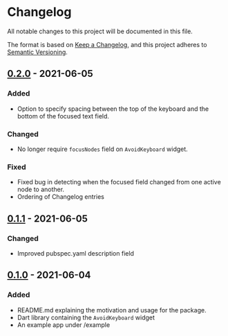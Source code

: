 # Changelog

All notable changes to this project will be documented in this file.

The format is based on [Keep a Changelog](https://keepachangelog.com/en/1.0.0/),
and this project adheres to [Semantic Versioning](https://semver.org/spec/v2.0.0.html).

## [0.2.0] - 2021-06-05

### Added

- Option to specify spacing between the top of the keyboard and the bottom of the 
  focused text field.

### Changed

- No longer require `focusNodes` field on `AvoidKeyboard` widget.

### Fixed

- Fixed bug in detecting when the focused field changed from one active node to another.
- Ordering of Changelog entries

## [0.1.1] - 2021-06-05

### Changed

- Improved pubspec.yaml description field

## [0.1.0] - 2021-06-04

### Added

- README.md explaining the motivation and usage for the package.
- Dart library containing the `AvoidKeyboard` widget
- An example app under /example

[0.1.0]: https://github.com/HornMichaelS/flutter_avoid_keyboard/releases/tag/v0.1.0-alpha
[0.1.1]: https://github.com/HornMichaelS/flutter_avoid_keyboard/releases/tag/v0.1.1-alpha
[0.2.0]: https://github.com/HornMichaelS/flutter_avoid_keyboard/releases/tag/v0.2.0-alpha

